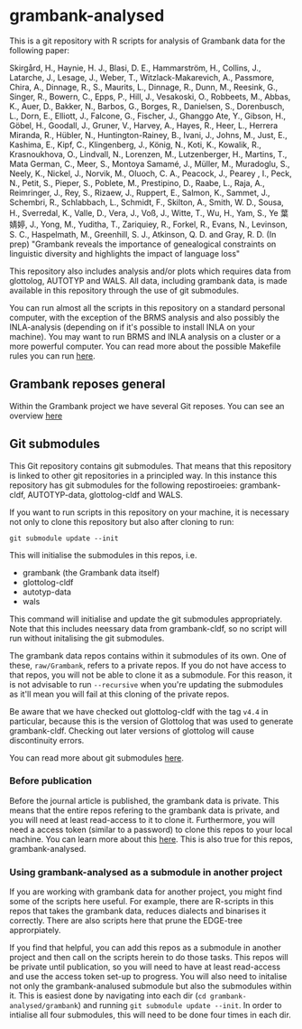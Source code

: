 # grambank-analysed
This is a git repository with R scripts for analysis of Grambank data for the following paper:


Skirgård, H., Haynie, H. J.,  Blasi, D. E., Hammarström, H., Collins, J., Latarche, J., Lesage, J., Weber, T., Witzlack-Makarevich, A., Passmore, Chira, A., Dinnage, R., S., Maurits, L., Dinnage, R., Dunn, M., Reesink, G., Singer, R., Bowern, C., Epps, P., Hill, J., Vesakoski, O., Robbeets, M., Abbas, K., Auer, D., Bakker, N., Barbos, G., Borges, R., Danielsen, S., Dorenbusch, L., Dorn, E., Elliott, J., Falcone, G., Fischer, J., Ghanggo Ate, Y., Gibson, H., Göbel, H., Goodall, J., Gruner, V., Harvey, A., Hayes, R., Heer, L., Herrera Miranda, R., Hübler, N., Huntington-Rainey, B., Ivani, J., Johns, M., Just, E., Kashima, E., Kipf, C., Klingenberg, J., König, N., Koti, K., Kowalik, R., Krasnoukhova, O., Lindvall, N., Lorenzen, M., Lutzenberger, H., Martins, T., Mata German, C., Meer, S., Montoya Samamé, J., Müller, M., Muradoglu, S., Neely, K., Nickel, J., Norvik, M., Oluoch, C. A., Peacock, J., Pearey , I., Peck, N., Petit, S., Pieper, S., Poblete, M., Prestipino, D., Raabe, L., Raja, A., Reimringer, J., Rey, S., Rizaew, J., Ruppert, E., Salmon, K., Sammet, J., Schembri, R., Schlabbach, L., Schmidt, F., Skilton, A., Smith, W. D., Sousa, H., Sverredal, K., Valle, D., Vera, J., Voß, J., Witte, T., Wu, H., Yam, S., Ye 葉婧婷, J., Yong, M., Yuditha, T., Zariquiey, R., Forkel, R., Evans, N., Levinson, S. C., Haspelmath, M., Greenhill, S. J., Atkinson, Q. D. and Gray, R. D.  (In prep) "Grambank reveals the importance of genealogical constraints on linguistic diversity and highlights the impact of language loss"

This repository also includes analysis and/or plots which requires data from glottolog, AUTOTYP and WALS. All data, including grambank data, is made available in this repository through the use of git submodules.

You can run almost all the scripts in this repository on a standard personal computer, with the exception of the BRMS analysis and also possibly the INLA-analysis (depending on if it's possible to install INLA on your machine). You may want to run BRMS and INLA analysis on a cluster or a more powerful computer. You can read more about the possible Makefile rules you can run [here](https://github.com/grambank/grambank-analysed/blob/main/R_grambank/README.md).

## Grambank reposes general
Within the Grambank project we have several Git reposes. You can see an overview [here](https://github.com/grambank/grambank/wiki/Git-repos-structure)

## Git submodules
This Git repository contains git submodules. That means that this repository is linked to other git repositories in a principled way. In this instance this repository has git submodules for the following repostiroeies: grambank-cldf, AUTOTYP-data, glottolog-cldf and WALS.

If you want to run scripts in this repository on your machine, it is necessary not only to clone this repository but also after cloning to run:

`git submodule update --init`

This will initialise the submodules in this repos, i.e. 
* grambank (the Grambank data itself)
* glottolog-cldf
* autotyp-data
* wals

This command will initialise and update the git submodules appropriately. Note that this includes neessary data from grambank-cldf, so no script will run without initalising the git submodules.

The grambank data repos contains within it submodules of its own. One of these, `raw/Grambank`, refers to a private repos. If you do not have access to that repos, you will not be able to clone it as a submodule. For this reason, it is not advisable to run `--recursive` when you're updating the submodules as it'll mean you will fail at this cloning of the private repos.

Be aware that we have checked out glottolog-cldf with the tag `v4.4` in particular, because this is the version of Glottolog that was used to generate grambank-cldf. Checking out later versions of glottolog will cause discontinuity errors.

You can read more about git submodules [here](https://git-scm.com/book/en/v2/Git-Tools-Submodules#_cloning_submodules).

### Before publication
Before the journal article is published, the grambank data is private. This means that the entire repos refering to the grambank data is private, and you will need at least read-access to it to clone it. Furthermore, you will need a access token (similar to a password) to clone this repos to your local machine. You can learn more about this [here](https://docs.github.com/en/authentication/keeping-your-account-and-data-secure/creating-a-personal-access-token). This is also true for this repos, grambank-analysed.

### Using grambank-analysed as a submodule in another project
If you are working with grambank data for another project, you might find some of the scripts here useful. For example, there are R-scripts in this repos that takes the grambank data, reduces dialects and binarises it correctly. There are also scripts here that prune the EDGE-tree approrpiately.

If you find that helpful, you can add this repos as a submodule in another project and then call on the scripts herein to do those tasks. This repos will be private until publication, so you will need to have at least read-access and use the access token set-up to progress. You will also need to initalise not only the grambank-analused submodule but also the submodules within it. This is easiest done by navigating into each dir (`cd grambank-analysed/grambank`) and running `git submodule update --init`. In order to intialise all four submodules, this will need to be done four times in each dir.



